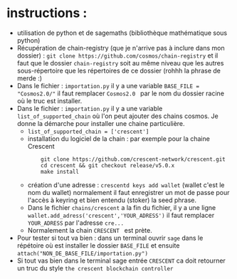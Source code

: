 # instructions :
* utilisation de python et de sagemaths (bibliothèque mathématique sous python) 
* Récupération de chain-registry (que je n'arrive pas à inclure dans mon dossier) :  ``` git clone https://github.com/cosmos/chain-registry ``` et il faut que  le dossier ``` chain-registry ``` soit au même niveau que les autres sous-répertoire que les répertoires de ce dossier (rohhh la phrase de merde :)
* Dans le fichier : ``` importation.py ``` il y a une variable ``` BASE_FILE = "Cosmos2.0/" ``` il faut remplacer ```Cosmos2.0 ``` par le nom du dossier racine où le truc est installer. 
* Dans le fichier : ``` importation.py ``` il y a une variable ``` list_of_supported_chain ``` où l'on peut ajouter des chains cosmos. Je donne la démarche pour installer une chaine particulière.
  * ``` list_of_supported_chain = ['crescent'] ```
  * installation du logiciel de la chain : par exemple pour la chaine Crescent 
    ``` 
        git clone https://github.com/crescent-network/crescent.git
        cd crescent && git checkout release/v5.0.x
        make install 
    ```
  * création d'une adresse : ``` crescentd keys add wallet ```   (wallet c'est le nom du wallet) normalement il faut enregistrer un mot de passe pour l'accès à keyring et bien entendu (stoker) la seed phrase. 
  * Dans le fichier ```chains/crescent``` a la fin du fichier, il y a une ligne ``` wallet.add_adress('crescent','YOUR_ADRESS') ``` il faut remplacer ``` YOUR_ADRESS ``` par l'adresse ``` cre... ```
  *  Normalement la chain ```CRESCENT ``` est prète.
* Pour tester si tout va bien : dans un terminal ouvrir ``` sage ``` dans le répétoire où est installer le dossier ``` BASE_FILE ```  et ensuite ``` attach("NON_DE_BASE_FILE/importation.py") ```
* Si tout vas bien dans le terminal sage entrée ``` CRESCENT ```  ca doit retourner un truc du style ``` the crescent blockchain controller ```

